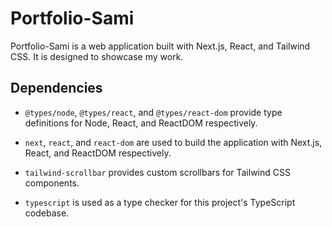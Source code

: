 # Portfolio-Sami

Portfolio-Sami is a web application built with Next.js, React, and Tailwind CSS. It is designed to showcase my work.

## Dependencies

- `@types/node`, `@types/react`, and `@types/react-dom` provide type definitions for Node, React, and ReactDOM respectively.

- `next`, `react`, and `react-dom` are used to build the application with Next.js, React, and ReactDOM respectively.

- `tailwind-scrollbar` provides custom scrollbars for Tailwind CSS components.

- `typescript` is used as a type checker for this project's TypeScript codebase.
